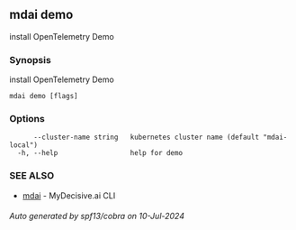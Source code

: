 ## mdai demo

install OpenTelemetry Demo

### Synopsis

install OpenTelemetry Demo

```
mdai demo [flags]
```

### Options

```
      --cluster-name string   kubernetes cluster name (default "mdai-local")
  -h, --help                  help for demo
```

### SEE ALSO

* [mdai](mdai.md)	 - MyDecisive.ai CLI

###### Auto generated by spf13/cobra on 10-Jul-2024
